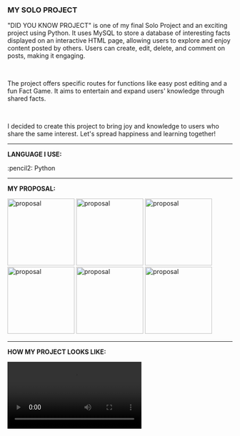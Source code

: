 <div>
  <h3>MY SOLO PROJECT</h3>
  <p>"DID YOU KNOW PROJECT" is one of my final Solo Project and an exciting project using Python. It uses MySQL to store a database of interesting facts displayed on an interactive HTML page, allowing users to explore and enjoy content posted by others. Users can create, edit, delete, and comment on posts, making it engaging.</p>
  <br>
  <p>The project offers specific routes for functions like easy post editing and a fun Fact Game. It aims to entertain and expand users' knowledge through shared facts.</p>
  <br>
  <p>I decided to create this project to bring joy and knowledge to users who share the same interest. Let's spread happiness and learning together!</p>

  <hr>

  <div>
    <p><strong>LANGUAGE I USE:</strong></p>
    <p>:pencil2: Python</p>
  </div>

  <hr>

  <div>
    <p><strong>MY PROPOSAL:</strong></p>
    <img src="https://github.com/TanapaPalmer/SOLO-PROJECT/assets/119079803/c585cf5a-c3a8-45e2-a153-d9916a1cb2f2" alt="proposal" height="150"/>
    <img src="https://github.com/TanapaPalmer/SOLO-PROJECT/assets/119079803/47a2ff7c-b9d4-4f64-a1d7-090791aaff9d" alt="proposal" height="150"/>
    <img src="https://github.com/TanapaPalmer/SOLO-PROJECT/assets/119079803/53285bc7-bc0c-4280-aa56-b5768c1d04f1" alt="proposal" height="150"/>
    <img src="https://github.com/TanapaPalmer/SOLO-PROJECT/assets/119079803/e4ba9dde-fbd3-4fa8-a576-65ce491f1627" alt="proposal" height="150"/>
    <img src="https://github.com/TanapaPalmer/SOLO-PROJECT/assets/119079803/e369a1b1-c486-4648-851f-feb587947ba9" alt="proposal" height="150"/>
    <img src="https://github.com/TanapaPalmer/SOLO-PROJECT/assets/119079803/844a0d47-6263-4cda-bfb7-32eb6eb80cc9" alt="proposal" height="150"/>
  </div>

  <hr>

  <div>
    <p><strong>HOW MY PROJECT LOOKS LIKE:</strong></p>
    <video width="300" height="150" src="https://github.com/TanapaPalmer/SOLO-PROJECT/assets/119079803/d2d9d7c8-b222-4076-8a73-de3c747396ef"></video>
  </div>
</div>











